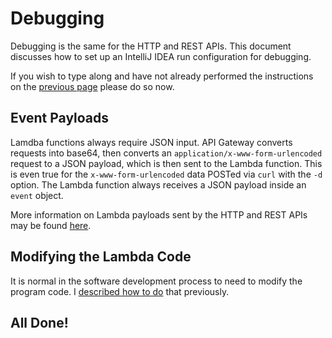 # Debugging

Debugging is the same for the HTTP and REST APIs.
This document discusses how to set up an IntelliJ IDEA run configuration for debugging.

If you wish to type along and have not already performed the instructions on the
[previous page](LOGGING2.md) please do so now.


## Event Payloads
Lamdba functions always require JSON input.
API Gateway converts requests into base64, then converts an `application/x-www-form-urlencoded` request to a JSON payload, which is then sent to the Lambda function.
This is even true for the `x-www-form-urlencoded` data POSTed via `curl` with the `-d` option.
The Lambda function always receives a JSON payload inside an `event` object.

More information on Lambda payloads sent by the HTTP and REST APIs may be found
[here](https://docs.aws.amazon.com/apigateway/latest/developerguide/http-api-vs-rest.html).


## Modifying the Lambda Code

It is normal in the software development process to need to modify the program code.
I [described how to do](LAMBDA.md#updating-lambda-function-code) that previously.

## All Done!
